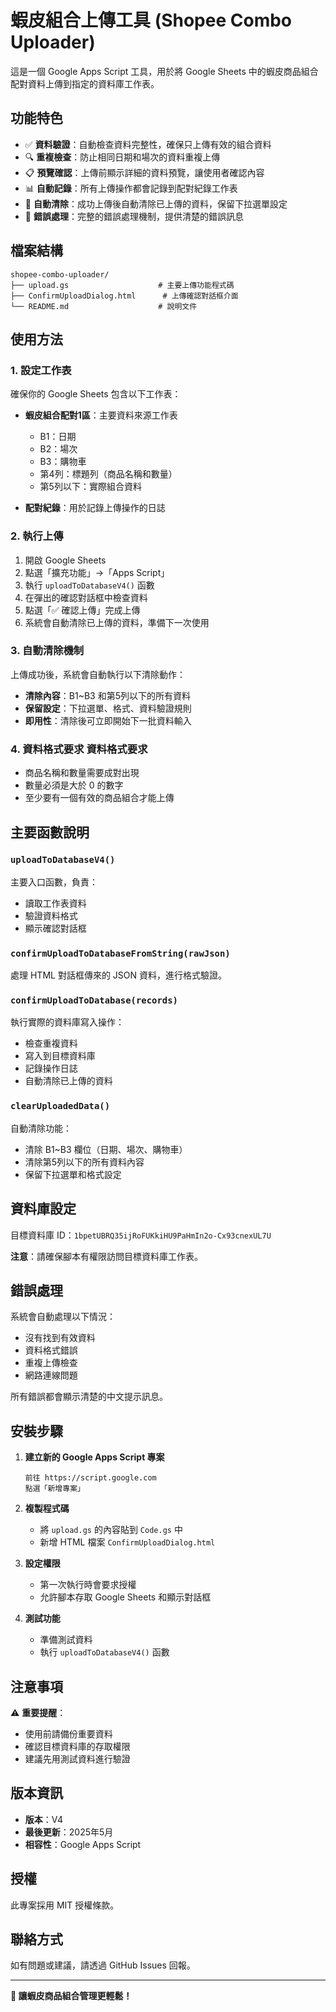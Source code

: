 # 蝦皮組合上傳工具 (Shopee Combo Uploader)

這是一個 Google Apps Script 工具，用於將 Google Sheets 中的蝦皮商品組合配對資料上傳到指定的資料庫工作表。

## 功能特色

- ✅ **資料驗證**：自動檢查資料完整性，確保只上傳有效的組合資料
- 🔍 **重複檢查**：防止相同日期和場次的資料重複上傳
- 📋 **預覽確認**：上傳前顯示詳細的資料預覽，讓使用者確認內容
- 📊 **自動記錄**：所有上傳操作都會記錄到配對紀錄工作表
- 🧹 **自動清除**：成功上傳後自動清除已上傳的資料，保留下拉選單設定
- 🎯 **錯誤處理**：完整的錯誤處理機制，提供清楚的錯誤訊息

## 檔案結構

```
shopee-combo-uploader/
├── upload.gs                    # 主要上傳功能程式碼
├── ConfirmUploadDialog.html      # 上傳確認對話框介面
└── README.md                    # 說明文件
```

## 使用方法

### 1. 設定工作表

確保你的 Google Sheets 包含以下工作表：

- **蝦皮組合配對1區**：主要資料來源工作表
  - B1：日期
  - B2：場次
  - B3：購物車
  - 第4列：標題列（商品名稱和數量）
  - 第5列以下：實際組合資料

- **配對紀錄**：用於記錄上傳操作的日誌

### 2. 執行上傳

1. 開啟 Google Sheets
2. 點選「擴充功能」→「Apps Script」
3. 執行 `uploadToDatabaseV4()` 函數
4. 在彈出的確認對話框中檢查資料
5. 點選「✅ 確認上傳」完成上傳
6. 系統會自動清除已上傳的資料，準備下一次使用

### 3. 自動清除機制

上傳成功後，系統會自動執行以下清除動作：
- **清除內容**：B1~B3 和第5列以下的所有資料
- **保留設定**：下拉選單、格式、資料驗證規則
- **即用性**：清除後可立即開始下一批資料輸入

### 4. 資料格式要求 資料格式要求

- 商品名稱和數量需要成對出現
- 數量必須是大於 0 的數字
- 至少要有一個有效的商品組合才能上傳

## 主要函數說明

### `uploadToDatabaseV4()`
主要入口函數，負責：
- 讀取工作表資料
- 驗證資料格式
- 顯示確認對話框

### `confirmUploadToDatabaseFromString(rawJson)`
處理 HTML 對話框傳來的 JSON 資料，進行格式驗證。

### `confirmUploadToDatabase(records)`
執行實際的資料庫寫入操作：
- 檢查重複資料
- 寫入到目標資料庫
- 記錄操作日誌
- 自動清除已上傳的資料

### `clearUploadedData()`
自動清除功能：
- 清除 B1~B3 欄位（日期、場次、購物車）
- 清除第5列以下的所有資料內容
- 保留下拉選單和格式設定

## 資料庫設定

目標資料庫 ID：`1bpetUBRQ35ijRoFUKkiHU9PaHmIn2o-Cx93cnexUL7U`

**注意**：請確保腳本有權限訪問目標資料庫工作表。

## 錯誤處理

系統會自動處理以下情況：
- 沒有找到有效資料
- 資料格式錯誤
- 重複上傳檢查
- 網路連線問題

所有錯誤都會顯示清楚的中文提示訊息。

## 安裝步驟

1. **建立新的 Google Apps Script 專案**
   ```
   前往 https://script.google.com
   點選「新增專案」
   ```

2. **複製程式碼**
   - 將 `upload.gs` 的內容貼到 `Code.gs` 中
   - 新增 HTML 檔案 `ConfirmUploadDialog.html`

3. **設定權限**
   - 第一次執行時會要求授權
   - 允許腳本存取 Google Sheets 和顯示對話框

4. **測試功能**
   - 準備測試資料
   - 執行 `uploadToDatabaseV4()` 函數

## 注意事項

⚠️ **重要提醒**：
- 使用前請備份重要資料
- 確認目標資料庫的存取權限
- 建議先用測試資料進行驗證

## 版本資訊

- **版本**：V4
- **最後更新**：2025年5月
- **相容性**：Google Apps Script

## 授權

此專案採用 MIT 授權條款。

## 聯絡方式

如有問題或建議，請透過 GitHub Issues 回報。

---

**🎯 讓蝦皮商品組合管理更輕鬆！**
